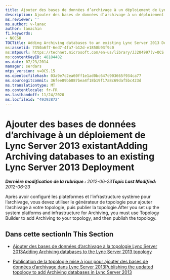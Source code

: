 ```yaml
---
title: Ajouter des bases de données d’archivage à un déploiement de Lync Server 2013 existant
description: Ajouter des bases de données d’archivage à un déploiement de Lync Server 2013 existant.
ms.reviewer: ''
ms.author: v-lanac
author: lanachin
f1.keywords:
- NOCSH
TOCTitle: Adding Archiving databases to an existing Lync Server 2013 Deployment
ms:assetid: 7350a6f7-6ed7-4fa7-b12d-e1858b93f9c0
ms:mtpsurl: https://technet.microsoft.com/en-us/library/JJ204997(v=OCS.15)
ms:contentKeyID: 48184482
ms.date: 07/23/2014
manager: serdars
mtps_version: v=OCS.15
ms.openlocfilehash: 03a9e7c2ea60ff1e1ad0bc647c903665f934ca77
ms.sourcegitcommit: 36fee89bb887bea4f18b19f17a8c69daf5bc423d
ms.translationtype: MT
ms.contentlocale: fr-FR
ms.lasthandoff: 11/24/2020
ms.locfileid: "49393872"
---
```

# <a name="adding-archiving-databases-to-an-existing-lync-server-2013-deployment"></a><span data-ttu-id="358bb-103">Ajouter des bases de données d’archivage à un déploiement de Lync Server 2013 existant</span><span class="sxs-lookup"><span data-stu-id="358bb-103">Adding Archiving databases to an existing Lync Server 2013 Deployment</span></span>

<div data-xmlns="http://www.w3.org/1999/xhtml">

<div class="topic" data-xmlns="http://www.w3.org/1999/xhtml" data-msxsl="urn:schemas-microsoft-com:xslt" data-cs="https://msdn.microsoft.com/">

<div data-asp="https://msdn2.microsoft.com/asp">



</div>

<div id="mainSection">

<div id="mainBody"><span data-ttu-id="358bb-104">

<span> </span></span><span class="sxs-lookup"><span data-stu-id="358bb-104">

<span> </span></span></span>

<span data-ttu-id="358bb-105">_**Dernière modification de la rubrique :** 2012-06-23_</span><span class="sxs-lookup"><span data-stu-id="358bb-105">_**Topic Last Modified:** 2012-06-23_</span></span>

<span data-ttu-id="358bb-106">Après avoir configuré les plateformes et l’infrastructure système pour l’archivage, vous devez utiliser le générateur de topologie pour ajouter l’archivage à votre topologie, puis publier la topologie.</span><span class="sxs-lookup"><span data-stu-id="358bb-106">After you set up the system platforms and infrastructure for Archiving, you must use Topology Builder to add Archiving to your topology, and then publish the topology.</span></span>

<div>

## <a name="in-this-section"></a><span data-ttu-id="358bb-107">Dans cette section</span><span class="sxs-lookup"><span data-stu-id="358bb-107">In This Section</span></span>

  - [<span data-ttu-id="358bb-108">Ajouter des bases de données d’archivage à la topologie Lync Server 2013</span><span class="sxs-lookup"><span data-stu-id="358bb-108">Adding Archiving databases to the Lync Server 2013 topology</span></span>](lync-server-2013-adding-archiving-databases-to-the-lync-server-2013-topology.md)

  - [<span data-ttu-id="358bb-109">Publication de la topologie mise à jour pour ajouter des bases de données d’archivage dans Lync Server 2013</span><span class="sxs-lookup"><span data-stu-id="358bb-109">Publishing the updated topology to add Archiving databases in Lync Server 2013</span></span>](lync-server-2013-publishing-the-updated-topology-to-add-archiving-databases.md)

<span data-ttu-id="358bb-110"></div>

</div>

<span> </span>

</div>

</div>

</span><span class="sxs-lookup"><span data-stu-id="358bb-110"></div>

</div>

<span> </span>

</div>

</div>

</span></span></div>

